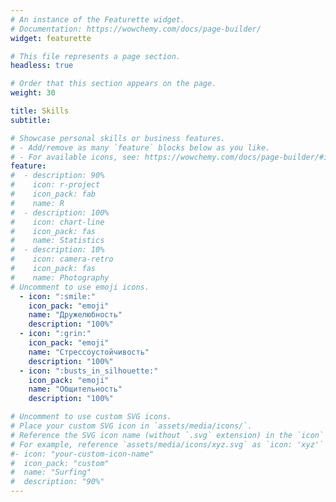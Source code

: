 ```yaml
---
# An instance of the Featurette widget.
# Documentation: https://wowchemy.com/docs/page-builder/
widget: featurette

# This file represents a page section.
headless: true

# Order that this section appears on the page.
weight: 30

title: Skills
subtitle:

# Showcase personal skills or business features.
# - Add/remove as many `feature` blocks below as you like.
# - For available icons, see: https://wowchemy.com/docs/page-builder/#icons
feature:
#  - description: 90%
#    icon: r-project
#    icon_pack: fab
#    name: R
#  - description: 100%
#    icon: chart-line
#    icon_pack: fas
#    name: Statistics
#  - description: 10%
#    icon: camera-retro
#    icon_pack: fas
#    name: Photography
# Uncomment to use emoji icons.
  - icon: ":smile:"
    icon_pack: "emoji"
    name: "Дружелюбность"
    description: "100%"
  - icon: ":grin:"
    icon_pack: "emoji"
    name: "Стрессоустойчивость"
    description: "100%"
  - icon: ":busts_in_silhouette:"
    icon_pack: "emoji"
    name: "Общительность"
    description: "100%"

# Uncomment to use custom SVG icons.
# Place your custom SVG icon in `assets/media/icons/`.
# Reference the SVG icon name (without `.svg` extension) in the `icon` field.
# For example, reference `assets/media/icons/xyz.svg` as `icon: 'xyz'`
#- icon: "your-custom-icon-name"
#  icon_pack: "custom"
#  name: "Surfing"
#  description: "90%"
---
```

